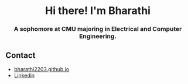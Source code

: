 <h1 align="center">Hi there! I'm Bharathi</h1>
<h3 align="center">A sophomore at CMU majoring in Electrical and Computer Engineering. </h3>

## Contact
- [bharathi2203.github.io](https://bharathi2203.github.io/)
- [Linkedin](https://www.linkedin.com/in/b-sridhar)
